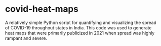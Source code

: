# covid-heat-maps

A relatively simple Python script for quantifying and visualizing the spread of COVID-19 throughout states in India. This code was used to generate heat maps that were primarily publicized in 2021 when spread was highly rampant and severe.
